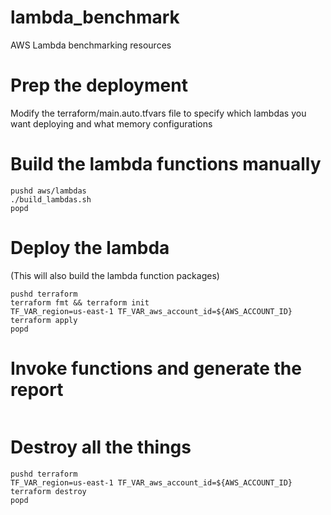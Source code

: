 # lambda_benchmark
AWS Lambda benchmarking resources

# Prep the deployment
Modify the terraform/main.auto.tfvars file to specify which lambdas you want deploying and what memory configurations

# Build the lambda functions manually
```
pushd aws/lambdas
./build_lambdas.sh
popd
```

# Deploy the lambda
(This will also build the lambda function packages)
```
pushd terraform
terraform fmt && terraform init
TF_VAR_region=us-east-1 TF_VAR_aws_account_id=${AWS_ACCOUNT_ID} terraform apply
popd
```

# Invoke functions and generate the report
```

```

# Destroy all the things
```
pushd terraform
TF_VAR_region=us-east-1 TF_VAR_aws_account_id=${AWS_ACCOUNT_ID} terraform destroy
popd
```
